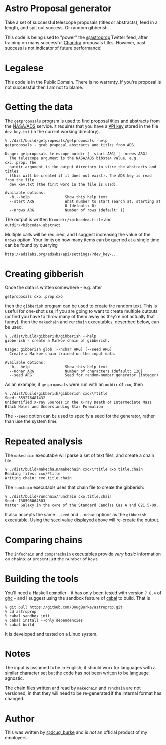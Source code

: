 
# Astro Proposal generator

Take a set of successful telescope proposals (titles or abstracts),
feed in a length, and spit out success. Or random gibberish.

This code is being used to "power" the 
[@astroprop](https://twitter.com/astroprop/) Twitter feed, after training
on many successful [Chandra](http://chandra.harvard.edu) proposals
titles. However, past success is not indicator of future performance!

# Legalese

This code is in the Public Domain. There is no warranty. If you're
proposal is not successful then I am not to blame.

# Getting the data

The `getproposals` program is used to find proposal titles and
abstracts from the [NASA/ADS](http://adswww.harvard.edu/) service.
It requires that you have a [API key](https://github.com/adsabs/adsabs-dev-api)
stored in the file `dev_key.txt` (in the current working directory).

~~~~
% ./dist/build/getproposals/getproposals -help
getproposals - grab proposal abstracts and titles from ADS.

Usage: getproposals telescope outdir [--start ARG] [--nrows ARG]
  The telescope argument is the NASA/ADS bibstem value, e.g. cxc..prop. The
  outdir argument is the output directory to store the abstracts and titles
  (this will be created if it does not exist). The ADS key is read from the file
  dev_key.txt (the first word in the file is used).

Available options:
  -h,--help                Show this help text
  --start ARG              What number to start search at, starting at
                           0 (default: 0)
  --nrows ARG              Number of rows (default: 1)
~~~~

The output is written to `outdir/<bibcode>.title` and
`outdir/<bibcode>.abstract`.

Multiple calls will be required, and I suggest increasing the value
of the `--nrows` option. Your limits on how many items can be queried
at a single time can be found by querying

    http://adslabs.org/adsabs/api/settings/?dev_key=...

# Creating gibberish

Once the data is written somewhere - e.g. after

    getproposals cxo..prop cxo

then the `gibberish` program can be used to create the random text.
This is useful for one-shot use; if you are going to want to create
multiple outputs (or find you have to throw many of them away as
they're not actually that funny), then the `makechain` and `runchain`
executables, described below, can be used.

~~~~
% ./dist/build/gibberish/gibberish --help
gibberish - create a Markov chain of gibberish.

Usage: gibberish glob [--nchar ARG] [--seed ARG]
  Create a Markov chain trained on the input data.

Available options:
  -h,--help                Show this help text
  --nchar ARG              Number of characters (default: 120)
  --seed ARG               Seed for random-number generator (integer)
~~~~

As an example, if `getproposals` were run with an `outdir` of `cxo`, then

~~~~
% ./dist/build/gibberish/gibberish cxo/\*title
Seed: 359276481432
Unidentified X-ray Sources in the X-ray Death of Intermediate Mass Black Holes and Understanding Star Formation
~~~~

The `--seed` option can be used to specify a seed for the generator,
rather than use the system time.

# Repeated analysis

The `makechain` executable will parse a set of text files, and create
a chain file:

~~~~
% ./dist/build/makechain/makechain cxo/\*title cxo.title.chain
Reading files: cxo/*title
Writing chain: cxo.title.chain
~~~~

The `runchain` executable uses that chain file to create the
gibberish:

~~~~
% ./dist/build/runchain/runchain cxo.title.chain
Seed: 138596064503
Matter Galaxy in the core of the Standard Candles Cas A and G21.5-09.
~~~~

It also accepts the same `--seed` and `--nchar` options as the
`gibberish` executable. Using the seed value displayed above will
re-create the output.

# Comparing chains

The `infochain` and `comparechain` executables provide *very basic*
information on chains: at present just the number of keys.

# Building the tools

You'll need a Haskell compiler - it has only been tested with
version `7.8.4` of [ghc](https://www.haskell.org/ghc/) - and
I suggest using the sandbox feature of
[cabal](https://www.haskell.org/cabal/) to build. That is

~~~~
% git pull https://github.com/DougBurke/astroprop.git
% cd astroprop
% cabal sandbox init
% cabal install --only-dependencies
% cabal build
~~~~

It is developed and tested on a Linux system.

# Notes

The input is assumed to be in English; it should work for languages
with a similar character set but the code has not been written to be
language agnostic.

The chain files written and read by `makechain` and `runchain` are
not versioned, in that they will need to be re-generated if the internal
format has changed.

# Author

This was written by [@doug_burke](https://twitter.com/doug_burke/)
and is *not* an official product of my employers.

